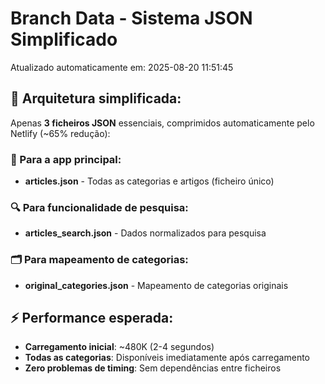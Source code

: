 # Branch Data - Sistema JSON Simplificado
Atualizado automaticamente em: 2025-08-20 11:51:45

## 🎯 Arquitetura simplificada:
Apenas **3 ficheiros JSON** essenciais, comprimidos automaticamente pelo Netlify (~65% redução):

### 📱 Para a app principal:
- **articles.json** - Todas as categorias e artigos (ficheiro único)

### 🔍 Para funcionalidade de pesquisa:
- **articles_search.json** - Dados normalizados para pesquisa

### 🗂️ Para mapeamento de categorias:
- **original_categories.json** - Mapeamento de categorias originais

## ⚡ Performance esperada:
- **Carregamento inicial**: ~480K (2-4 segundos)
- **Todas as categorias**: Disponíveis imediatamente após carregamento
- **Zero problemas de timing**: Sem dependências entre ficheiros
